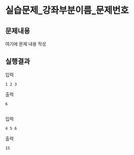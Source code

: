 # 실습문제_강좌부분이름_문제번호
## 문제내용
여기에 문제 내용 작성
## 실행결과
입력
```
1 2 3
```
출력
```
6
```
##
입력
```
4 5 6
```
출력
```
15
```


